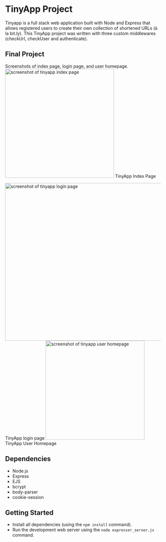 # TinyApp Project

Tinyapp is a full stack web application built with Node and Express that allows registered users to create their own collection of shortened URLs (à la bit.ly). This TinyApp project was written with three custom middlewares (checkUrl, checkUser and authenticate).

## Final Project
Screenshots of index page, login page, and user homepage.
<img width="352" alt="screenshot of tinyapp index page" src="https://cloud.githubusercontent.com/assets/25554023/26039704/fdefd3c2-38d2-11e7-953f-f9e273140fd2.png">
TinyApp Index Page

<img width="509" alt="screenshot of tinyapp login page" src="https://cloud.githubusercontent.com/assets/25554023/26039703/fdef7a8a-38d2-11e7-864b-1a7236b4dbbb.png">
TinyApp login page

<img width="320" alt="screenshot of tinyapp user homepage" src="https://cloud.githubusercontent.com/assets/25554023/26039702/fdea4e7a-38d2-11e7-9d65-f39c95ce417d.png">
TinyApp User Homepage

## Dependencies

- Node.js
- Express
- EJS
- bcrypt
- body-parser
- cookie-session

## Getting Started

- Install all dependencies (using the `npm install` command).
- Run the development web server using the `node expresser_server.js` command.
